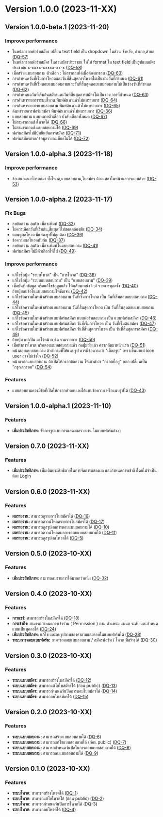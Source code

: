 # Version 1.0.0 (2023-11-XX)


## Version 1.0.0-beta.1 (2023-11-20)

### Improve performance

* ในหน้ากรอกฟอร์มสมัคร เปลี่ยน text field เป็น dropdown ในส่วน จังหวัด, อำเภอ,​ตำบล ([DQ-57](https://ck-consulting.atlassian.net/browse/DQ-57))
* ในหน้ากรอกฟอร์มสมัคร ในส่วนบัตรประชาชน ให้ใส่ format ใน text field เป็นรูปแบบบัตรประชาชน x-xxxx-xxxxx-xx-x ([DQ-58](https://ck-consulting.atlassian.net/browse/DQ-58))
* เมื่อสร้างแบบสอบถาม ตัวเลือก : ไม่สารถลบได้เมื่อต้องการลบ ([DQ-60](https://ck-consulting.atlassian.net/browse/DQ-60))
* การกำหนดวันที่เริ่มการโหวตและวันที่สิ้นสุดการโหวตไม่เป็นช่วงวันที่กำหนด ([DQ-61](https://ck-consulting.atlassian.net/browse/DQ-61))
* การกำหนดวันที่เริ่มตอบแบบสอบถามและวันที่สิ้นสุดตอบแบบสอบถามไม่เป็นช่วงวันที่กำหนด ([DQ-62](https://ck-consulting.atlassian.net/browse/DQ-62))
* การกำหหนดวันที่เริ่มต้นสมัครและวันที่สิ้นสุดการสมัครไม่เป็นช่วงเวลาที่กำหนด ([DQ-63](https://ck-consulting.atlassian.net/browse/DQ-63))
* การค้นหารายการระบบโหวต พิมพ์ค้นหาแล้วไม่พบราบการ ([DQ-64](https://ck-consulting.atlassian.net/browse/DQ-64))
* การค้นหารายการแบบสอบถาม พิมพ์ค้นหาแล้วไม่พบราบการ ([DQ-65](https://ck-consulting.atlassian.net/browse/DQ-65))
* ค้นหารายการฟอร์มสมัคร พิมพ์ค้นหาแล้วไม่พบราบการ ([DQ-66](https://ck-consulting.atlassian.net/browse/DQ-66))
* แบบสอบถาม แบบหลายตัวเลือก บังคับเลือกทั้งหมด ([DQ-67](https://ck-consulting.atlassian.net/browse/DQ-67))
* ไม่สามารถกดส่งโหวตได้ ([DQ-68](https://ck-consulting.atlassian.net/browse/DQ-68))
* ไม่สามารถกดส่งแบบสอบถามได้ ([DQ-69](https://ck-consulting.atlassian.net/browse/DQ-69))
* ฟอร์มสมัครไม่มีปุ่มยืนยันการสมัคร ([DQ-71](https://ck-consulting.atlassian.net/browse/DQ-71))
* ฟอร์มสมัครกรอกข้อมูลรายละเอียดไม่ได้ ([DQ-72](https://ck-consulting.atlassian.net/browse/DQ-72))
  

## Version 1.0.0-alpha.3 (2023-11-18)

### Improve performance

* ข้อเสนอแนะที่กรอกมา ทั้งโหวต,แบบสอบถาม,ใบสมัคร ต้องแสดงในหน้าผลการตอบด้วย ([DQ-53](https://ck-consulting.atlassian.net/browse/DQ-53))

## Version 1.0.0-alpha.2 (2023-11-17)

### Fix Bugs

* ลบข้อความ auto เมื่อจะพิมพ์ ([DQ-33](https://ck-consulting.atlassian.net/browse/DQ-33))
* ไม่ควรเลือกวันที่เริ่มต้น,สิ้นสุดที่ไม่สอดคล้องกัน ([DQ-34](https://ck-consulting.atlassian.net/browse/DQ-34))
* ตอนดูผลโหวต มีแสดงรูปไม่ถูกต้อง ([DQ-36](https://ck-consulting.atlassian.net/browse/DQ-36))
* ข้อความผลโหวตทับกัน ([DQ-37](https://ck-consulting.atlassian.net/browse/DQ-37))
* ลบข้อความ auto เมื่อจะพิมพ์ในแบบสอบถาม ([DQ-41](https://ck-consulting.atlassian.net/browse/DQ-41))
* ฟอร์มสมัคร ไม่มีตัวเลือกให้ใส่ ([DQ-49](https://ck-consulting.atlassian.net/browse/DQ-49))
  
### Improve performance

* แก้ไขชื่อปุ่ม "ระบบโหวต" เป็น "การโหวต" ([DQ-38](https://ck-consulting.atlassian.net/browse/DQ-38))
* แก้ไขชื่อปุ่ม "ระบบแบบสอบถาม" เป็น "แบบสอบถาม" ([DQ-39](https://ck-consulting.atlassian.net/browse/DQ-39))
* เมื่อบันทึกข้อมูล หรือแก้ไขข้อมูลแล้ว ให้กลับมาหน้า list รายการทุกครั้ง ([DQ-40](https://ck-consulting.atlassian.net/browse/DQ-40))
* ย้ายปุ่มลบข้อในแบบสอบถามให้ชัดเจน ([DQ-42](https://ck-consulting.atlassian.net/browse/DQ-42))
* แก้ไขข้อความในหน้าสร้างแบบสอบถาม วันที่เริ่มการโหวต เป็น วันที่เริ่มตอบแบบสอบถาม ([DQ-44](https://ck-consulting.atlassian.net/browse/DQ-44))
* แก้ไขข้อความในหน้าสร้างแบบสอบถาม วันที่สิ้นสุดการโหวต เป็น วันที่สิ้นสุดตอบแบบสอบถาม ([DQ-45](https://ck-consulting.atlassian.net/browse/DQ-45))
* แก้ไขข้อความในหน้าสร้างแบบฟอร์มสมัคร แบบฟอร์มสอบถาม เป็น แบบฟอร์มสมัคร ([DQ-46](https://ck-consulting.atlassian.net/browse/DQ-46))
* แก้ไขข้อความในหน้าสร้างแบบฟอร์มสมัคร วันที่เริ่มการโหวต เป็น วันที่เริ่มต้นสมัคร ([DQ-47](https://ck-consulting.atlassian.net/browse/DQ-47))
* แก้ไขข้อความในหน้าสร้างแบบฟอร์มสมัคร วันที่สิ้นสุดการโหวต เป็น วันที่สิ้นสุดการสมัคร ([DQ-48](https://ck-consulting.atlassian.net/browse/DQ-48))
* ย้ายปุ่ม แบ่งปัน มาไว้หน้าการ์ด รวมรายการ ([DQ-50](https://ck-consulting.atlassian.net/browse/DQ-50))
* เมื่อทำการโหวต หรือตอบแบบสอบถามแล้ว กดปุ่มส่งแล้ว ควรกลับมาหน้าแรก ([DQ-51](https://ck-consulting.atlassian.net/browse/DQ-51))
* หน้าตอบแบบสอบถาม ถ้าคำถามที่ให้แนบรูป ควรมีข้อความว่า "เลือกรูป" เพราะขึ้นมาแต่ icon user อาจไม่เข้าใจ ([DQ-52](https://ck-consulting.atlassian.net/browse/DQ-52))
* หน้ากรอกแบบสอบถาม ถ้าเปิดให้กรอกข้อความ ให้เอาคำว่า "กรอกที่อยู่" ออก เปลี่ยนเป็น "กรุณากรอก" ([DQ-54](https://ck-consulting.atlassian.net/browse/DQ-54))

### Features

* แบบสอบถามควรมีข้อที่เปิดให้กรอกคำตอบเองได้แบบข้อความ หรือแนบรูปได้ ([DQ-43](https://ck-consulting.atlassian.net/browse/DQ-43))
  

## Version 1.0.0-alpha.1 (2023-11-10)

### Features

* **เพิ่มประสิทธิภาพ:**  จัดการรูปแบบการแสดงผลรายงาน ในแบบฟอร์มต่างๆ

## Version 0.7.0 (2023-11-XX)

### Features

* **เพิ่มประสิทธิภาพ:**  เพิ่มเติมประสิทธิภายในการจัดการแสดงผล และกำหนดการเข้าถึงโดยไม่จำเป็นต้อง Login


## Version 0.6.0 (2023-11-XX)

### Features

* **ผลรายงาน:**  สามารถดูรายการใบสมัครได้ ([DQ-16](https://ck-consulting.atlassian.net/browse/DQ-16))
* **ผลรายงาน:**  สามารถดาวน์โหลดรายการใบสมัครได้ ([DQ-17](https://ck-consulting.atlassian.net/browse/DQ-17))
* **ผลรายงาน:**  สามารถดูสรุปผลการตอบแบบสอบถามได้ ([DQ-10](https://ck-consulting.atlassian.net/browse/DQ-10))
* **ผลรายงาน:**  สามารถดาวน์โหลดผลการตอบแบบสอบถามได้ ([DQ-11](https://ck-consulting.atlassian.net/browse/DQ-11))
* **ผลรายงาน:**  สามารถดูสรุปผลโหวตได้ ([DQ-5](https://ck-consulting.atlassian.net/browse/DQ-5))
  
  
## Version 0.5.0 (2023-10-XX)

### Features

* **เพิ่มประสิทธิภาพ:**  สามารถลบรายการได้มากกว่าหนึ่ง ([DQ-32](https://ck-consulting.atlassian.net/browse/DQ-32))


## Version 0.4.0 (2023-10-XX)

### Features

* **การแชร์:**  สามารถสร้างใบสมัครได้ ([DQ-18](https://ck-consulting.atlassian.net/browse/DQ-18))
* **การเข้าถึง:**  สามารถกำหนดการเข้าร่วม ( Permission ) ตาม ตำแหน่ง แผนก ระดับ และกำหนดแบนเป็นบุคคลได้ ([DQ-24](https://ck-consulting.atlassian.net/browse/DQ-24))
* **เพิ่มประสิทธิภาพ:**  แก้ไข และลบรูปภาพของคำถามและตอบในแบบฟอร์มได้ ([DQ-28](https://ck-consulting.atlassian.net/browse/DQ-28))
* **ระบบการตอบแบบฟอร์ม:**  สามารถตอบแบบสอบถาม / สมัครฟอร์ม / โหวต ที่สร้างได้ ([DQ-30](https://ck-consulting.atlassian.net/browse/DQ-30))


## Version 0.3.0 (2023-10-XX)

### Features

* **ระบบแบบสมัคร:**  สามารถสร้างใบสมัครได้ ([DQ-12](https://ck-consulting.atlassian.net/browse/DQ-12))
* **ระบบแบบสมัคร:**  สามารถแก้ไขใบสมัครได้ (ก่อน public) ([DQ-13](https://ck-consulting.atlassian.net/browse/DQ-13))
* **ระบบแบบสมัคร:**  สามารถกำหนดวันปิดการตอบใบสมัครได้ ([DQ-14](https://ck-consulting.atlassian.net/browse/DQ-14))
* **ระบบแบบสมัคร:**  สามารถลบใบสมัครได้ ([DQ-15](https://ck-consulting.atlassian.net/browse/DQ-15))


## Version 0.2.0 (2023-10-XX)

### Features

* **ระบบแบบสอบถาม:**  สามารถสร้างแบบสอบถามได้ ([DQ-6](https://ck-consulting.atlassian.net/browse/DQ-6))
* **ระบบแบบสอบถาม:**  สามารถแก้ไขแบบสอบถามได้ (ก่อน public) ([DQ-7](https://ck-consulting.atlassian.net/browse/DQ-7))
* **ระบบแบบสอบถาม:**  สามารถกำหนดวันปิดในการตอบแบบสอบถามได้ ([DQ-8](https://ck-consulting.atlassian.net/browse/DQ-8))
* **ระบบแบบสอบถาม:**  สามารถลบแบบสอบถามได้ ([DQ-9](https://ck-consulting.atlassian.net/browse/DQ-9))


## Version 0.1.0 (2023-10-XX)

### Features

* **ระบบโหวต:**  สามารถสร้างโหวตได้ ([DQ-1](https://ck-consulting.atlassian.net/browse/DQ-1))
* **ระบบโหวต:**  สามารถแก้ไขโหวตได้ (ก่อน public) ([DQ-2](https://ck-consulting.atlassian.net/browse/DQ-2))
* **ระบบโหวต:**  สามารถกำหนดวันปิดการโหวตได้ ([DQ-3](https://ck-consulting.atlassian.net/browse/DQ-3))
* **ระบบโหวต:**  สามารถลบโหวตได้ ([DQ-4](https://ck-consulting.atlassian.net/browse/DQ-4))